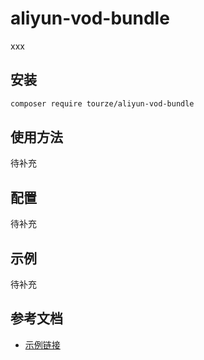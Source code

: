 # aliyun-vod-bundle

xxx

## 安装

```bash
composer require tourze/aliyun-vod-bundle
```

## 使用方法

待补充

## 配置

待补充

## 示例

待补充

## 参考文档

- [示例链接](https://example.com)
